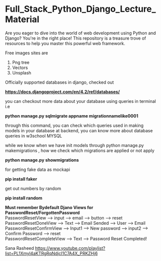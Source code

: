 # Full_Stack_Python_Django_Lecture_Material
Are you eager to dive into the world of web development using Python and Django? You're in the right place! This repository is a treasure trove of resources to help you master this powerful web framework.


Free images sites are 
1. Png tree 
2. Vectors 
3. Unsplash


Officially supported databases in django, checked out

**https://docs.djangoproject.com/en/4.2/ref/databases/**

you can checkout more data about your database using queries in terminal i.e

**python manage.py sqlmigrate appname migrationnamelike0001**

through this command, you can check which queries used in making models in your database at backend, you can know more about database queries in w3school MYSQL

while we know when we have init models through python manage.py makemigrations , how we check which migrations are applied or not apply

**python manage.py showmigrations**

for getting fake data as mockapi


**pip install faker**

get out numbers by random

**pip install random**

**Must remember Bydefault Djano Views for PasswordReset/ForgottenPassword**  <br>
PasswordResetView  -->  input  -->  email  -->  button  -->  reset   <br>
PasswordResetDoneView  -->  Text  -->  Email Sended  -->  User  --> Email   <br>
PasswordResetConfirmView  -->  Input1 -->  New password  -->  input2  -->  Confirm Password  -->  reset    <br>
PasswordResetCompleteView  -->  Text  -->  Password Reset Completed!   <br>

Sana Rasheed
https://www.youtube.com/playlist?list=PL1Xmyl4aKTRgRqNdjcI1C7A4X_PRKZHj6
